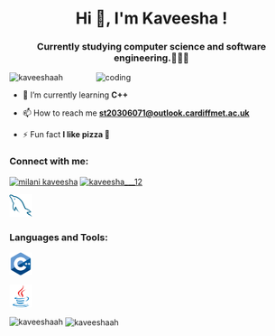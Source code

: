 <h1 align="center">Hi 👋, I'm Kaveesha !</h1>
<h3 align="center">Currently studying computer science and software engineering.👩🏻‍💻</h3>

<img align="right" alt="coding" width="350" src="https://cdnb.artstation.com/p/assets/images/images/028/991/999/original/anna-havrylyukh-.gif?1596125112">

<p align="left"> <img src="https://komarev.com/ghpvc/?username=kaveeshaah&label=Profile%20views&color=0e75b6&style=flat" alt="kaveeshaah" /> </p>
  
- 🌱 I’m currently learning **C++**

- 📫 How to reach me **st20306071@outlook.cardiffmet.ac.uk**

- ⚡ Fun fact **I like pizza 🍕**

<h3 align="left">Connect with me:</h3>
<p align="left">
<a href="https://linkedin.com/in/milani kaveesha" target="blank"><img align="center" src="https://raw.githubusercontent.com/rahuldkjain/github-profile-readme-generator/master/src/images/icons/Social/linked-in-alt.svg" alt="milani kaveesha" height="30" width="40" /></a>
<a href="https://instagram.com/kaveesha___12" target="blank"><img align="center" src="https://raw.githubusercontent.com/rahuldkjain/github-profile-readme-generator/master/src/images/icons/Social/instagram.svg" alt="kaveesha___12" height="30" width="40" /></a>
</p>
<p align="left">
  <a href="https://www.w3schools.com/sql/" target="_blank" rel="noreferrer">
    <img src="https://raw.githubusercontent.com/devicons/devicon/master/icons/mysql/mysql-original.svg" alt="sql" width="40" height="40"/>
  </a>
</p>


<h3 align="left">Languages and Tools:</h3>
<p align="left"> <a href="https://www.w3schools.com/cpp/" target="_blank" rel="noreferrer"> <img src="https://raw.githubusercontent.com/devicons/devicon/master/icons/cplusplus/cplusplus-original.svg" alt="cplusplus" width="40" height="40"/> </a> </p>
<p align="left">
  <a href="https://www.w3schools.com/java/" target="_blank" rel="noreferrer">
    <img src="https://raw.githubusercontent.com/devicons/devicon/master/icons/java/java-original.svg" alt="java" width="40" height="40"/>
  </a>
</p>
  
<p><img align="left" src="https://github-readme-stats.vercel.app/api/top-langs?username=kaveeshaah&show_icons=true&locale=en&layout=compact" alt="kaveeshaah" /></p>

<p>&nbsp;<img align="center" src="https://github-readme-stats.vercel.app/api?username=kaveeshaah&show_icons=true&locale=en" alt="kaveeshaah" /></p>
